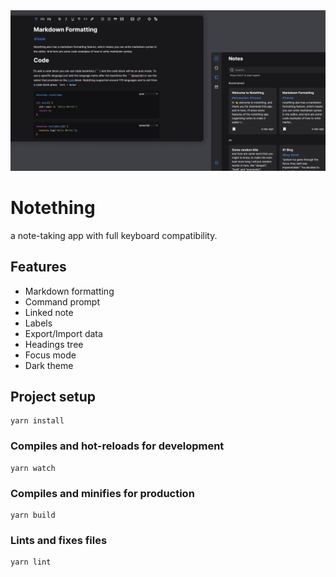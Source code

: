 <img src="./buildResources/notething.png" />

# Notething
a note-taking app with full keyboard compatibility.

## Features
- Markdown formatting
- Command prompt
- Linked note
- Labels
- Export/Import data
- Headings tree
- Focus mode
- Dark theme

## Project setup
```
yarn install
```

### Compiles and hot-reloads for development
```
yarn watch
```

### Compiles and minifies for production
```
yarn build
```

### Lints and fixes files
```
yarn lint
```
